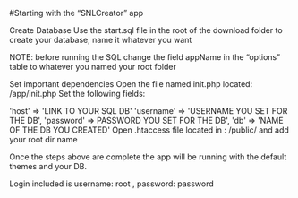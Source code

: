 #Starting with the “SNLCreator” app 

Create Database
Use the start.sql file in the root of the download folder to create your database, name it whatever you want

NOTE: before running the SQL change the field appName in the “options” table to whatever you named your root folder

Set important dependencies
Open the file named init.php located: /app/init.php
Set the following fields:

'host' => 'LINK TO YOUR SQL DB'
'username' => 'USERNAME YOU SET FOR THE DB',
'password' => PASSWORD YOU SET FOR THE DB',
'db' => 'NAME OF THE DB YOU CREATED'
Open .htaccess  file located in : /public/ and add your root dir name



Once the steps above are complete the app will be running with the default themes and your DB.

Login included is username: root , password: password

